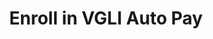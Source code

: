 ---
title: Enroll in VGLI Auto Pay
order: 7
href: https://www.benefits.va.gov/INSURANCE/vgli_auto_pay.asp
spoke: Manage Benefits
---